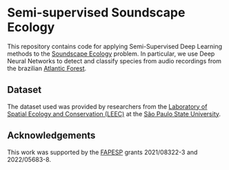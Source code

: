 # Semi-supervised Soundscape Ecology

This repository contains code for applying Semi-Supervised Deep Learning methods to the [Soundscape Ecology](https://en.wikipedia.org/wiki/Soundscape_ecology) problem. In particular, we use Deep Neural Networks to detect and classify species from audio recordings from the brazilian [Atlantic Forest](https://en.wikipedia.org/wiki/Atlantic_forest).

## Dataset

The dataset used was provided by researchers from the [Laboratory of Spatial Ecology and Conservation (LEEC)](https://leec.eco.br/) at the [São Paulo State University](https://unesp.br/).

## Acknowledgements

This work was supported by the [FAPESP](https://fapesp.br/) grants 2021/08322-3 and 2022/05683-8. 